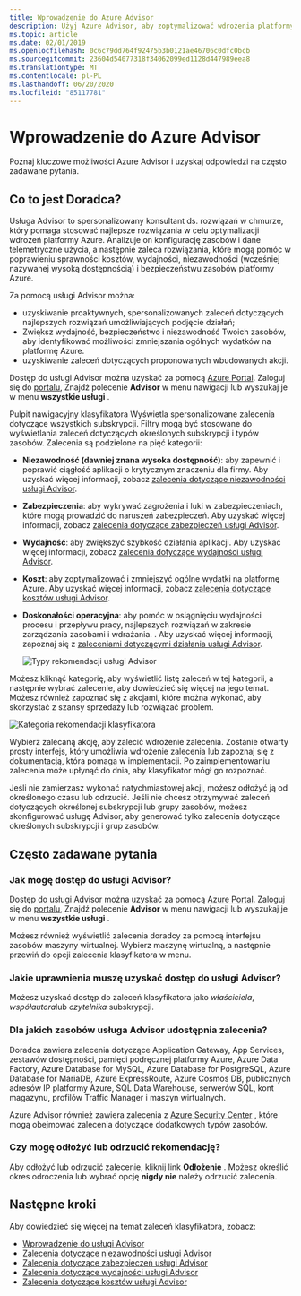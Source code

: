 ```yaml
---
title: Wprowadzenie do Azure Advisor
description: Użyj Azure Advisor, aby zoptymalizować wdrożenia platformy Azure.
ms.topic: article
ms.date: 02/01/2019
ms.openlocfilehash: 0c6c79dd764f92475b3b0121ae46706c0dfc0bcb
ms.sourcegitcommit: 23604d54077318f34062099ed1128d447989eea8
ms.translationtype: MT
ms.contentlocale: pl-PL
ms.lasthandoff: 06/20/2020
ms.locfileid: "85117781"
---
```

# <a name="introduction-to-azure-advisor"></a>Wprowadzenie do Azure Advisor

Poznaj kluczowe możliwości Azure Advisor i uzyskaj odpowiedzi na często zadawane pytania.

## <a name="what-is-advisor"></a>Co to jest Doradca?
Usługa Advisor to spersonalizowany konsultant ds. rozwiązań w chmurze, który pomaga stosować najlepsze rozwiązania w celu optymalizacji wdrożeń platformy Azure. Analizuje on konfigurację zasobów i dane telemetryczne użycia, a następnie zaleca rozwiązania, które mogą pomóc w poprawieniu sprawności kosztów, wydajności, niezawodności (wcześniej nazywanej wysoką dostępnością) i bezpieczeństwu zasobów platformy Azure.

Za pomocą usługi Advisor można:
* uzyskiwanie proaktywnych, spersonalizowanych zaleceń dotyczących najlepszych rozwiązań umożliwiających podjęcie działań; 
* Zwiększ wydajność, bezpieczeństwo i niezawodność Twoich zasobów, aby identyfikować możliwości zmniejszania ogólnych wydatków na platformę Azure.
* uzyskiwanie zaleceń dotyczących proponowanych wbudowanych akcji.

Dostęp do usługi Advisor można uzyskać za pomocą [Azure Portal](https://aka.ms/azureadvisordashboard). Zaloguj się do [portalu](https://portal.azure.com), Znajdź polecenie **Advisor** w menu nawigacji lub wyszukaj je w menu **wszystkie usługi** .

Pulpit nawigacyjny klasyfikatora Wyświetla spersonalizowane zalecenia dotyczące wszystkich subskrypcji.  Filtry mogą być stosowane do wyświetlania zaleceń dotyczących określonych subskrypcji i typów zasobów.  Zalecenia są podzielone na pięć kategorii: 

* **Niezawodność (dawniej znana wysoka dostępność)**: aby zapewnić i poprawić ciągłość aplikacji o krytycznym znaczeniu dla firmy. Aby uzyskać więcej informacji, zobacz [zalecenia dotyczące niezawodności usługi Advisor](advisor-high-availability-recommendations.md).
* **Zabezpieczenia**: aby wykrywać zagrożenia i luki w zabezpieczeniach, które mogą prowadzić do naruszeń zabezpieczeń. Aby uzyskać więcej informacji, zobacz [zalecenia dotyczące zabezpieczeń usługi Advisor](advisor-security-recommendations.md).
* **Wydajność**: aby zwiększyć szybkość działania aplikacji. Aby uzyskać więcej informacji, zobacz [zalecenia dotyczące wydajności usługi Advisor](advisor-performance-recommendations.md).
* **Koszt**: aby zoptymalizować i zmniejszyć ogólne wydatki na platformę Azure. Aby uzyskać więcej informacji, zobacz [zalecenia dotyczące kosztów usługi Advisor](advisor-cost-recommendations.md).
* **Doskonałości operacyjna**: aby pomóc w osiągnięciu wydajności procesu i przepływu pracy, najlepszych rozwiązań w zakresie zarządzania zasobami i wdrażania. . Aby uzyskać więcej informacji, zapoznaj się z [zaleceniami dotyczącymi działania usługi Advisor](advisor-operational-excellence-recommendations.md).

  ![Typy rekomendacji usługi Advisor](./media/advisor-overview/advisor-dashboard.png)

Możesz kliknąć kategorię, aby wyświetlić listę zaleceń w tej kategorii, a następnie wybrać zalecenie, aby dowiedzieć się więcej na jego temat.  Możesz również zapoznać się z akcjami, które można wykonać, aby skorzystać z szansy sprzedaży lub rozwiązać problem.

![Kategoria rekomendacji klasyfikatora](./media/advisor-overview/advisor-ha-category-example.png) 

Wybierz zalecaną akcję, aby zalecić wdrożenie zalecenia.  Zostanie otwarty prosty interfejs, który umożliwia wdrożenie zalecenia lub zapoznaj się z dokumentacją, która pomaga w implementacji.  Po zaimplementowaniu zalecenia może upłynąć do dnia, aby klasyfikator mógł go rozpoznać.

Jeśli nie zamierzasz wykonać natychmiastowej akcji, możesz odłożyć ją od określonego czasu lub odrzucić.  Jeśli nie chcesz otrzymywać zaleceń dotyczących określonej subskrypcji lub grupy zasobów, możesz skonfigurować usługę Advisor, aby generować tylko zalecenia dotyczące określonych subskrypcji i grup zasobów.

## <a name="frequently-asked-questions"></a>Często zadawane pytania

### <a name="how-do-i-access-advisor"></a>Jak mogę dostęp do usługi Advisor?
Dostęp do usługi Advisor można uzyskać za pomocą [Azure Portal](https://aka.ms/azureadvisordashboard). Zaloguj się do [portalu](https://portal.azure.com), Znajdź polecenie **Advisor** w menu nawigacji lub wyszukaj je w menu **wszystkie usługi** .

Możesz również wyświetlić zalecenia doradcy za pomocą interfejsu zasobów maszyny wirtualnej. Wybierz maszynę wirtualną, a następnie przewiń do opcji zalecenia klasyfikatora w menu. 

### <a name="what-permissions-do-i-need-to-access-advisor"></a>Jakie uprawnienia muszę uzyskać dostęp do usługi Advisor?
 
Możesz uzyskać dostęp do zaleceń klasyfikatora jako *właściciela*, *współautora*lub *czytelnika* subskrypcji.

### <a name="what-resources-does-advisor-provide-recommendations-for"></a>Dla jakich zasobów usługa Advisor udostępnia zalecenia?

Doradca zawiera zalecenia dotyczące Application Gateway, App Services, zestawów dostępności, pamięci podręcznej platformy Azure, Azure Data Factory, Azure Database for MySQL, Azure Database for PostgreSQL, Azure Database for MariaDB, Azure ExpressRoute, Azure Cosmos DB, publicznych adresów IP platformy Azure, SQL Data Warehouse, serwerów SQL, kont magazynu, profilów Traffic Manager i maszyn wirtualnych.

Azure Advisor również zawiera zalecenia z [Azure Security Center](https://docs.microsoft.com/azure/security-center/security-center-recommendations) , które mogą obejmować zalecenia dotyczące dodatkowych typów zasobów.

### <a name="can-i-postpone-or-dismiss-a-recommendation"></a>Czy mogę odłożyć lub odrzucić rekomendację?

Aby odłożyć lub odrzucić zalecenie, kliknij link **Odłożenie** . Możesz określić okres odroczenia lub wybrać opcję **nigdy nie** należy odrzucić zalecenia.

## <a name="next-steps"></a>Następne kroki

Aby dowiedzieć się więcej na temat zaleceń klasyfikatora, zobacz:

* [Wprowadzenie do usługi Advisor](advisor-get-started.md)
* [Zalecenia dotyczące niezawodności usługi Advisor](advisor-high-availability-recommendations.md)
* [Zalecenia dotyczące zabezpieczeń usługi Advisor](advisor-security-recommendations.md)
* [Zalecenia dotyczące wydajności usługi Advisor](advisor-performance-recommendations.md)
* [Zalecenia dotyczące kosztów usługi Advisor](advisor-cost-recommendations.md)
